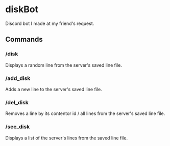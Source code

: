 # diskBot


Discord bot I made at my friend's request.


## Commands

### /disk
Displays a random line from the server's saved line file.

### /add_disk
Adds a new line to the server's saved line file.

### /del_disk
Removes a line by its contentor id / all lines from the server's saved line file.

### /see_disk
Displays a list of the server's lines from the saved line file.
